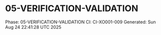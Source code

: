 # 05-VERIFICATION-VALIDATION
Phase: 05-VERIFICATION-VALIDATION
CI: CI-XO001-009
Generated: Sun Aug 24 22:41:28 UTC 2025
